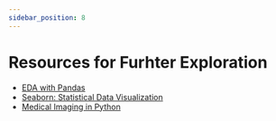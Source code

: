 ```yaml
---
sidebar_position: 8
---
```


# Resources for Furhter Exploration
- [EDA with Pandas](https://pandas.pydata.org/pandas-docs/stable/user_guide/visualization.html)
- [Seaborn: Statistical Data Visualization](https://seaborn.pydata.org/)
- [Medical Imaging in Python](https://pydicom.github.io/)